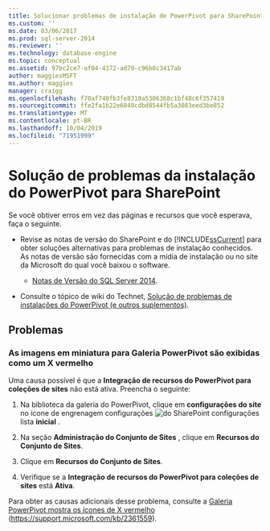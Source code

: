 ```yaml
---
title: Solucionar problemas de instalação de PowerPivot para SharePoint | Microsoft Docs
ms.custom: ''
ms.date: 03/06/2017
ms.prod: sql-server-2014
ms.reviewer: ''
ms.technology: database-engine
ms.topic: conceptual
ms.assetid: 97bc2ce7-af04-4372-ad79-c96b8c3417ab
author: maggiesMSFT
ms.author: maggies
manager: craigg
ms.openlocfilehash: f70af740fb3fe8310a5306368c1bf48c6f357419
ms.sourcegitcommit: ffe2fa1b22e6040cdbd8544fb5a3083eed3be852
ms.translationtype: MT
ms.contentlocale: pt-BR
ms.lasthandoff: 10/04/2019
ms.locfileid: "71951999"
---
```

# <a name="troubleshoot-a-powerpivot-for-sharepoint-installation"></a>Solução de problemas da instalação do PowerPivot para SharePoint
  Se você obtiver erros em vez das páginas e recursos que você esperava, faça o seguinte.  
  
-   Revise as notas de versão do SharePoint e do [!INCLUDE[ssCurrent](../../includes/sscurrent-md.md)] para obter soluções alternativas para problemas de instalação conhecidos. As notas de versão são fornecidas com a mídia de instalação ou no site da Microsoft do qual você baixou o software.  
  
    -   [Notas de Versão do SQL Server 2014](https://technet.microsoft.com/library/dn169381\(v=sql.15\).aspx).  
  
-   Consulte o tópico de wiki do Technet, [Solução de problemas de instalações do PowerPivot (e outros suplementos)](https://social.technet.microsoft.com/wiki/contents/articles/13737.troubleshooting-installations-of-powerpivot-and-other-add-ins.aspx).  
  
## <a name="issues"></a>Problemas  
  
### <a name="powerpivot-gallery-thumbnail-images-show-as-a-red-x"></a>As imagens em miniatura para Galeria PowerPivot são exibidas como um X vermelho  
 Uma causa possível é que a **Integração de recursos do PowerPivot para coleções de sites** não está ativa. Preencha o seguinte:  
  
1.  Na biblioteca da galeria do PowerPivot, clique em **configurações do site** no ícone de engrenagem configurações ![do SharePoint configurações](https://docs.microsoft.com/analysis-services/analysis-services/media/as-sharepoint2013-settings-gear.gif "ou na") lista **inicial** .  
  
2.  Na seção **Administração do Conjunto de Sites** , clique em **Recursos do Conjunto de Sites**.  
  
3.  Clique em **Recursos do Conjunto de Sites**.  
  
4.  Verifique se a **Integração de recursos do PowerPivot para coleções de sites** está **Ativa**.  
  
 Para obter as causas adicionais desse problema, consulte a [Galeria PowerPivot mostra os ícones de X vermelho](https://support.microsoft.com/kb/2361559) (https://support.microsoft.com/kb/2361559).  
  
  

